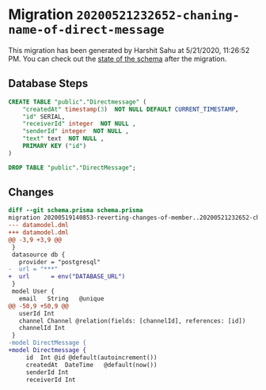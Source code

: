 # Migration `20200521232652-chaning-name-of-direct-message`

This migration has been generated by Harshit Sahu at 5/21/2020, 11:26:52 PM.
You can check out the [state of the schema](./schema.prisma) after the migration.

## Database Steps

```sql
CREATE TABLE "public"."Directmessage" (
    "createdAt" timestamp(3)  NOT NULL DEFAULT CURRENT_TIMESTAMP,
    "id" SERIAL,
    "receiverId" integer  NOT NULL ,
    "senderId" integer  NOT NULL ,
    "text" text  NOT NULL ,
    PRIMARY KEY ("id")
) 

DROP TABLE "public"."DirectMessage";
```

## Changes

```diff
diff --git schema.prisma schema.prisma
migration 20200519140853-reverting-changes-of-member..20200521232652-chaning-name-of-direct-message
--- datamodel.dml
+++ datamodel.dml
@@ -3,9 +3,9 @@
 }
 datasource db {
   provider = "postgresql"
-  url = "***"
+  url      = env("DATABASE_URL")
 }
 model User {
   email   String   @unique
@@ -50,9 +50,9 @@
   userId Int
   channel Channel @relation(fields: [channelId], references: [id])
   channelId Int
 }
-model DirectMessage {
+model Directmessage {
     id  Int @id @default(autoincrement())
     createdAt  DateTime   @default(now())
     senderId Int
     receiverId Int
```


